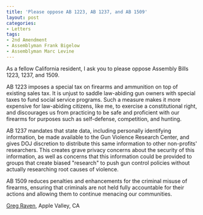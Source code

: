 ```yaml
---
title: 'Please oppose AB 1223, AB 1237, and AB 1509'
layout: post
categories:
- Letters
tags:
- 2nd Amendment
- Assemblyman Frank Bigelow
- Assemblyman Marc Levine
---
```


As a fellow California resident, I ask you to please oppose Assembly Bills 1223, 1237, and 1509.

AB 1223 imposes a special tax on firearms and ammunition on top of existing sales tax. It is unjust to saddle law-abiding gun owners with special taxes to fund social service programs. Such a measure makes it more expensive for law-abiding citizens, like me, to exercise a constitutional right, and discourages us from practicing to be safe and proficient with our firearms for purposes such as self-defense, competition, and hunting.

AB 1237 mandates that state data, including personally identifying information, be made available to the Gun Violence Research Center, and gives DOJ discretion to distribute this same information to other non-profits' researchers. This creates grave privacy concerns about the security of this information, as well as concerns that this information could be provided to groups that create biased "research" to push gun control policies without actually researching root causes of violence.

AB 1509 reduces penalties and enhancements for the criminal misuse of firearms, ensuring that criminals are not held fully accountable for their actions and allowing them to continue menacing our communities.

[Greg Raven](https://www.gregraven.org/), Apple Valley, CA